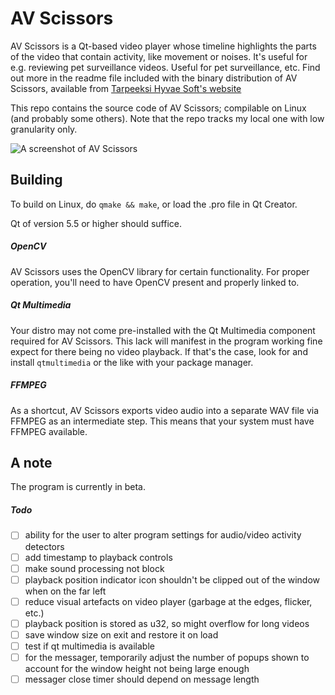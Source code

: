 # AV Scissors
AV Scissors is a Qt-based video player whose timeline highlights the parts of the video that contain activity, like movement or noises. It's useful for e.g. reviewing pet surveillance videos.  Useful for pet surveillance, etc. Find out more in the readme file included with the binary distribution of AV Scissors, available from [Tarpeeksi Hyvae Soft's website](http://tarpeeksihyvaesoft.com/soft)

This repo contains the source code of AV Scissors; compilable on Linux (and probably some others). Note that the repo tracks my local one with low granularity only.

![A screenshot of AV Scissors](http://tarpeeksihyvaesoft.com/soft/img/avscissors.png)

## Building
To build on Linux, do ```qmake && make```, or load the .pro file in Qt Creator.

Qt of version 5.5 or higher should suffice.

##### OpenCV
AV Scissors uses the OpenCV library for certain functionality. For proper operation, you'll need to have OpenCV present and properly linked to.

##### Qt Multimedia
Your distro may not come pre-installed with the Qt Multimedia component required for AV Scissors. This lack will manifest in the program working fine expect for there being no video playback. If that's the case, look for and install ```qtmultimedia``` or the like with your package manager.

##### FFMPEG
As a shortcut, AV Scissors exports video audio into a separate WAV file via FFMPEG as an intermediate step. This means that your system must have FFMPEG available.

## A note
The program is currently in beta.

##### Todo
- [ ] ability for the user to alter program settings for audio/video activity detectors
- [ ] add timestamp to playback controls
- [ ] make sound processing not block
- [ ] playback position indicator icon shouldn't be clipped out of the window when on the far left
- [ ] reduce visual artefacts on video player (garbage at the edges, flicker, etc.)
- [ ] playback position is stored as u32, so might overflow for long videos
- [ ] save window size on exit and restore it on load
- [ ] test if qt multimedia is available
- [ ] for the messager, temporarily adjust the number of popups shown to account for the window height not being large enough
- [ ] messager close timer should depend on message length

